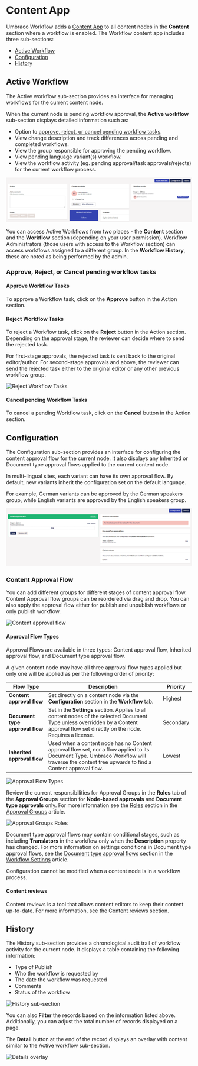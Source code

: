 # Content App

Umbraco Workflow adds a [Content App](https://docs.umbraco.com/umbraco-cms/extending/content-apps) to all content nodes in the **Content** section where a workflow is enabled. The Workflow content app includes three sub-sections:

* [Active Workflow](workflow-content-app.md#active-workflow)
* [Configuration](workflow-content-app.md#configuration)
* [History](workflow-content-app.md#history)

## Active Workflow

The Active workflow sub-section provides an interface for managing workflows for the current content node.

When the current node is pending workflow approval, the **Active workflow** sub-section displays detailed information such as:

* Option to [approve, reject, or cancel pending workflow tasks](workflow-content-app.md#approve-reject-or-cancel-pending-workflow-tasks).
* View change description and track differences across pending and completed workflows.
* View the group responsible for approving the pending workflow.
* View pending language variant(s) workflow.
* View the workflow activity (eg. pending approval/task approvals/rejects) for the current workflow process.

![Active Workflow sub-section](images/Active-Workflow-detailed-info-v13.png)

You can access Active Workflows from two places - the **Content** section and the **Workflow** section (depending on your user permission). Workflow Administrators (those users with access to the Workflow section) can access workflows assigned to a different group. In the **Workflow History**, these are noted as being performed by the admin.

### Approve, Reject, or Cancel pending workflow tasks

#### Approve Workflow Tasks

To approve a Workflow task, click on the **Approve** button in the Action section.

#### Reject Workflow Tasks

To reject a Workflow task, click on the **Reject** button in the Action section. Depending on the approval stage, the reviewer can decide where to send the rejected task.

For first-stage approvals, the rejected task is sent back to the original editor/author. For second-stage approvals and above, the reviewer can send the rejected task either to the original editor or any other previous workflow group.

![Reject Workflow Tasks](../../../10/umbraco-workflow/getting-started/images/assign-rejected-task.png)

#### Cancel pending Workflow Tasks

To cancel a pending Workflow task, click on the **Cancel** button in the Action section.

## Configuration

The Configuration sub-section provides an interface for configuring the content approval flow for the current node. It also displays any Inherited or Document type approval flows applied to the current content node.

In multi-lingual sites, each variant can have its own approval flow. By default, new variants inherit the configuration set on the default language.

For example, German variants can be approved by the German speakers group, while English variants are approved by the English speakers group.

![Configuration sub-section](images/Configuration-sub-section-v13.png)

### Content Approval Flow

You can add different groups for different stages of content approval flow. Content Approval flow groups can be reordered via drag and drop. You can also apply the approval flow either for publish and unpublish workflows or only publish workflow.

![Content approval flow](../../../10/umbraco-workflow/getting-started/images/content-approval-flow.gif)

#### Approval Flow Types

Approval Flows are available in three types: Content approval flow, Inherited approval flow, and Document type approval flow.

A given content node may have all three approval flow types applied but only one will be applied as per the following order of priority:

| Flow Type | Description | Priority |
|---|---|---|
| **Content approval flow** | Set directly on a content node via the **Configuration** section in the **Workflow** tab. | Highest |
| **Document type approval flow** | Set in the **Settings** section. Applies to all content nodes of the selected Document Type unless overridden by a Content approval flow set directly on the node. Requires a license. | Secondary |
| **Inherited approval flow** | Used when a content node has no Content approval flow set, nor a flow applied to its Document Type. Umbraco Workflow will traverse the content tree upwards to find a Content approval flow. | Lowest |

![Approval Flow Types](../../../10/umbraco-workflow/getting-started/images/approval-flow-types.png)

Review the current responsibilities for Approval Groups in the **Roles** tab of the **Approval Groups** section for **Node-based approvals** and **Document type approvals** only. For more information see the [Roles](../workflow-section/approval-groups.md#roles) section in the [Approval Groups](../workflow-section/approval-groups.md) article.

![Approval Groups Roles](../../../10/umbraco-workflow/getting-started/images/approval-groups-roles.png)

Document type approval flows may contain conditional stages, such as including **Translators** in the workflow only when the **Description** property has changed. For more information on settings conditions in Document type approval flows, see the [Document type approval flows](../workflow-section/workflow-settings.md#document-type-approval-flows) section in the [Workflow Settings](../workflow-section/workflow-settings.md) article.

Configuration cannot be modified when a content node is in a workflow process.

#### Content reviews

Content reviews is a tool that allows content editors to keep their content up-to-date. For more information, see the [Content reviews](../workflow-section/content-reviews.md) section.

## History

The History sub-section provides a chronological audit trail of workflow activity for the current node. It displays a table containing the following information:

* Type of Publish
* Who the workflow is requested by
* The date the workflow was requested
* Comments
* Status of the workflow

![History sub-section](../../../10/umbraco-workflow/getting-started/images/History-sub-section.png)

You can also **Filter** the records based on the information listed above. Additionally, you can adjust the total number of records displayed on a page.

The **Detail** button at the end of the record displays an overlay with content similar to the Active workflow sub-section.

![Details overlay](../../../10/umbraco-workflow/getting-started/images/Workflow-Content-app-Details-overlay.png)
